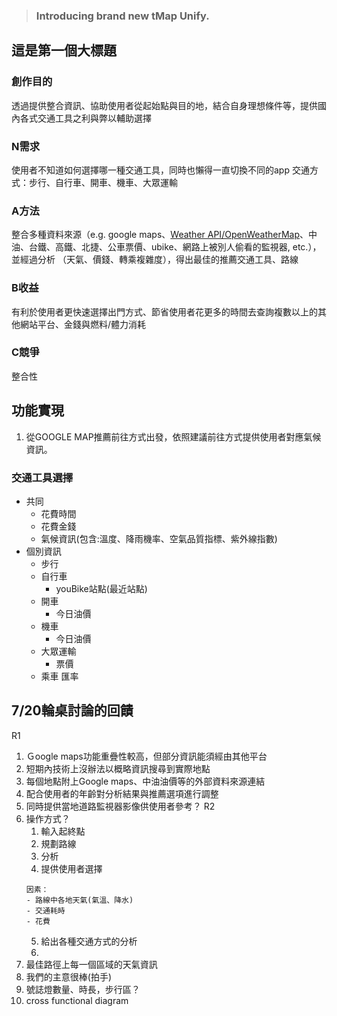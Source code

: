 > ### Introducing brand new tMap Unify.

## 這是第一個大標題
### 創作目的
透過提供整合資訊、協助使用者從起始點與目的地，結合自身理想條件等，提供國內各式交通工具之利與弊以輔助選擇
### N需求
使用者不知道如何選擇哪一種交通工具，同時也懶得一直切換不同的app
交通方式：步行、自行車、開車、機車、大眾運輸
### A方法
整合多種資料來源（e.g. google maps、[Weather API/OpenWeatherMap](https://openweathermap.org/api)、中油、台鐵、高鐵、北捷、公車票價、ubike、網路上被別人偷看的監視器, etc.），並經過分析 （天氣、價錢、轉乘複雜度），得出最佳的推薦交通工具、路線
### B收益
有利於使用者更快速選擇出門方式、節省使用者花更多的時間去查詢複數以上的其他網站平台、金錢與燃料/體力消耗
### C競爭
整合性
## 功能實現
1. 從GOOGLE MAP推薦前往方式出發，依照建議前往方式提供使用者對應氣候資訊。
### 交通工具選擇
- 共同
    - 花費時間
    - 花費金錢
    - 氣候資訊(包含:溫度、降雨機率、空氣品質指標、紫外線指數)
- 個別資訊
    - 步行
    - 自行車
        - youBike站點(最近站點)
    - 開車
        - 今日油價
    - 機車
        - 今日油價
    - 大眾運輸
        - 票價
    - 乘車
      匯率

## 7/20輪桌討論的回饋
R1
1. Ｇoogle maps功能重疊性較高，但部分資訊能須經由其他平台
2. 短期內技術上沒辦法以概略資訊搜尋到實際地點
3. 每個地點附上Google maps、中油油價等的外部資料來源連結
4. 配合使用者的年齡對分析結果與推薦選項進行調整
5. 同時提供當地道路監視器影像供使用者參考？
R2
6. 操作方式？
	1. 輸入起終點
	2. 規劃路線
	3. 分析
   4. 提供使用者選擇
    ```
    因素：
    - 路線中各地天氣(氣溫、降水)
    - 交通耗時
    - 花費
    ```
	5. 給出各種交通方式的分析
	6. 
7. 最佳路徑上每一個區域的天氣資訊
8. 我們的主意很棒(拍手)
9. 號誌燈數量、時長，步行區？
10. cross functional diagram

